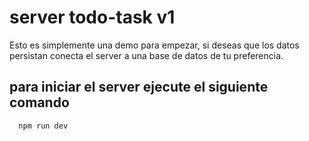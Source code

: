 # server todo-task v1

Esto es simplemente una demo para empezar, si deseas que los datos persistan conecta el server a una base de datos de tu preferencia.

## para iniciar el server ejecute el siguiente comando

```bash
  npm run dev

```